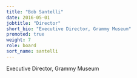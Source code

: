 ```yaml
---
title: "Bob Santelli"
date: 2016-05-01
jobtitle: "Director"
short_bio: "Executive Director, Grammy Museum"
promoted: true
weight: 7
role: board
sort_name: santelli
---
```


Executive Director, Grammy Museum